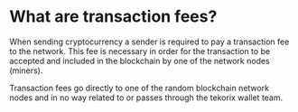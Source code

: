 # What are transaction fees?

When sending cryptocurrency a sender is required to pay a transaction fee to the network. This fee is necessary in order for the transaction to be accepted and included in the blockchain by one of the network nodes (miners).

Transaction fees go directly to one of the random blockchain network nodes and in no way related to or passes through the tekorix wallet team.

